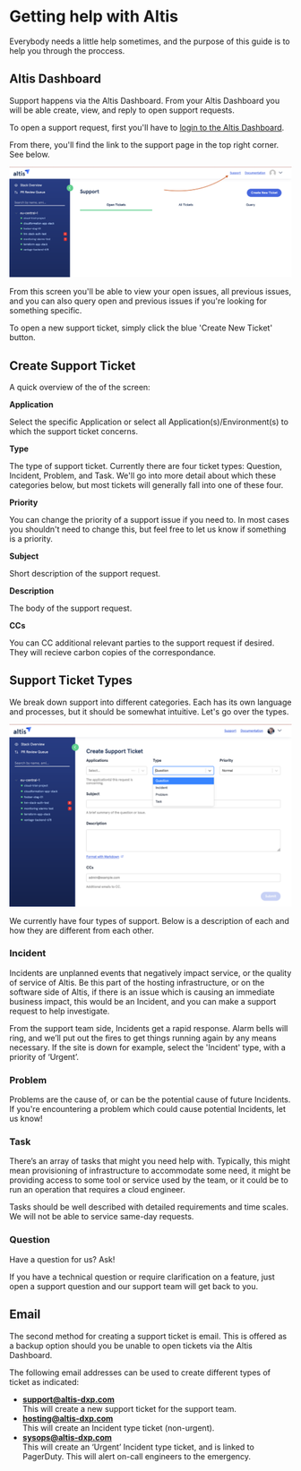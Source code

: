 # Getting help with Altis

Everybody needs a little help sometimes, and the purpose of this guide is to help you through the proccess. 

## Altis Dashboard

Support happens via the Altis Dashboard. From your Altis Dashboard you will be able create, view, and reply to open support requests. 

To open a support request, first you'll have to [login to the Altis Dashboard](dashboard.altis-dxp.com/).

From there, you'll find the link to the support page in the top right corner. See below.

![Altis Dashboard support link](./assets/altis-support-button.png)

From this screen you'll be able to view your open issues, all previous issues, and you can also query open and previous issues if you're looking for something specific. 

To open a new support ticket, simply click the blue 'Create New Ticket' button.

## Create Support Ticket

A quick overview of the of the screen: 

**Application**

Select the specific Application or select all Application(s)/Environment(s) to which the support ticket concerns.

**Type**

The type of support ticket. Currently there are four ticket types: Question, Incident, Problem, and Task. We'll go into more detail about which these categories below, but most tickets will generally fall into one of these four. 

**Priority**

You can change the priority of a support issue if you need to. In most cases you shouldn't need to change this, but feel free to let us know if something is a priority.

**Subject**

Short description of the support request.

**Description**

The body of the support request.

**CCs**

You can CC additional relevant parties to the support request if desired. They will recieve carbon copies of the correspondance.

## Support Ticket Types

We break down support into different categories. Each has its own language and processes, but it should be somewhat intuitive. Let's go over the types.

![Altis Dashboard Create Support Ticket page, Question selected in Type dropdown menu](./assets/altis-support-type.png)

We currently have four types of support. Below is a description of each and how they are different from each other.

### Incident

Incidents are unplanned events that negatively impact service, or the quality of service of Altis. Be this part of the hosting infrastructure, or on the software side of Altis, if there is an issue which is causing an immediate business impact, this would be an Incident, and you can make a support request to help investigate.

From the support team side, Incidents get a rapid response. Alarm bells will ring, and we’ll put out the fires to get things running again by any means necessary.
If the site is down for example, select the 'Incident' type, with a priority of ‘Urgent’.

### Problem

Problems are the cause of, or can be the potential cause of future Incidents. If you're encountering a problem which could cause potential Incidents, let us know!

### Task 

There’s an array of tasks that might you need help with. Typically, this might mean provisioning of infrastructure to accommodate some need, it might be providing access to some tool or service used by the team, or it could be to run an operation that requires a cloud engineer. 

Tasks should be well described with detailed requirements and time scales. We will not be able to service same-day requests.

### Question

Have a question for us? Ask!

If you have a technical question or require clarification on a feature, just open a support question and our support team will get back to you.

## Email

The second method for creating a support ticket is email. This is offered as a backup option should you be unable to open tickets via the Altis Dashboard.

The following email addresses can be used to create different types of ticket as indicated:


- **support@altis-dxp.com**<br />
   This will create a new support ticket for the support team.
- **hosting@altis-dxp.com**<br />
   This will create an Incident type ticket (non-urgent).
- **sysops@altis-dxp.com**<br />
   This will create an ‘Urgent’ Incident type ticket, and is linked to PagerDuty. This will alert on-call engineers to the emergency. 
